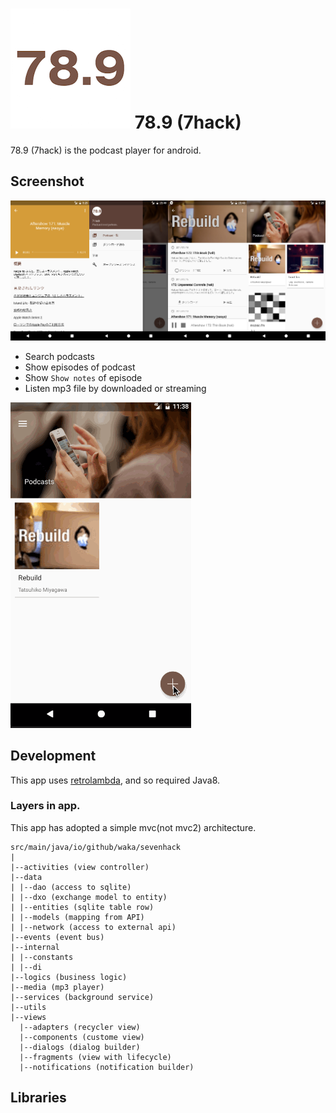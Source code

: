 # ![](app/src/main/res/mipmap-xxxhdpi/ic_launcher.png) 78.9 (7hack)

78.9 (7hack) is the podcast player for android.

## Screenshot

![](artwork/screenshot_1.png)

* Search podcasts
* Show episodes of podcast
* Show `Show notes` of episode
* Listen mp3 file by downloaded or streaming

![](artwork/7hack_1.gif)

## Development

This app uses [retrolambda](https://github.com/orfjackal/retrolambda), and so required Java8.

### Layers in app.

This app has adopted a simple mvc(not mvc2) architecture.

```
src/main/java/io/github/waka/sevenhack
|
|--activities (view controller)
|--data
| |--dao (access to sqlite)
| |--dxo (exchange model to entity)
| |--entities (sqlite table row)
| |--models (mapping from API)
| |--network (access to external api)
|--events (event bus)
|--internal
| |--constants
| |--di
|--logics (business logic)
|--media (mp3 player)
|--services (background service)
|--utils
|--views
  |--adapters (recycler view)
  |--components (custome view)
  |--dialogs (dialog builder)
  |--fragments (view with lifecycle)
  |--notifications (notification builder)
```

## Libraries
